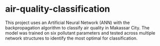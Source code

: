 # air-quality-classification
This project uses an Artificial Neural Network (ANN) with the backpropagation algorithm to classify air quality in Makassar City. The model was trained on six pollutant parameters and tested across multiple network structures to identify the most optimal for classification.
